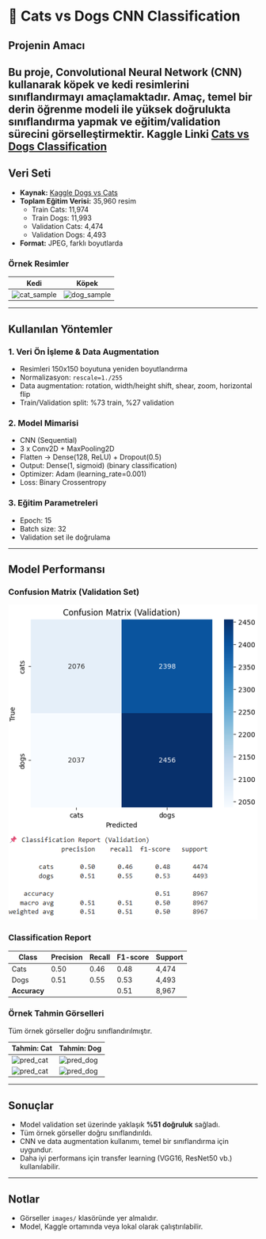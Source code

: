 # 🐶 Cats vs Dogs CNN Classification

## Projenin Amacı
Bu proje, Convolutional Neural Network (CNN) kullanarak köpek ve kedi resimlerini sınıflandırmayı amaçlamaktadır. Amaç, temel bir derin öğrenme modeli ile yüksek doğrulukta sınıflandırma yapmak ve eğitim/validation sürecini görselleştirmektir.
Kaggle Linki [Cats vs Dogs Classification](https://www.kaggle.com/code/yaskucuker/dogs-vs-cats-model)
---

## Veri Seti
- **Kaynak:** [Kaggle Dogs vs Cats](https://www.kaggle.com/c/dogs-vs-cats/data)  
- **Toplam Eğitim Verisi:** 35,960 resim  
  - Train Cats: 11,974  
  - Train Dogs: 11,993  
  - Validation Cats: 4,474  
  - Validation Dogs: 4,493  
- **Format:** JPEG, farklı boyutlarda  

### Örnek Resimler
| Kedi | Köpek |
|------|-------|
| ![cat_sample](images/cat_sample.jpg) | ![dog_sample](images/dog_sample.jpg) |

---

## Kullanılan Yöntemler

### 1. Veri Ön İşleme & Data Augmentation
- Resimleri 150x150 boyutuna yeniden boyutlandırma  
- Normalizasyon: `rescale=1./255`  
- Data augmentation: rotation, width/height shift, shear, zoom, horizontal flip  
- Train/Validation split: %73 train, %27 validation  

### 2. Model Mimarisi
- CNN (Sequential)  
- 3 x Conv2D + MaxPooling2D  
- Flatten → Dense(128, ReLU) + Dropout(0.5)  
- Output: Dense(1, sigmoid) (binary classification)  
- Optimizer: Adam (learning_rate=0.001)  
- Loss: Binary Crossentropy  

### 3. Eğitim Parametreleri
- Epoch: 15  
- Batch size: 32  
- Validation set ile doğrulama  

---

## Model Performansı

### Confusion Matrix (Validation Set)
![confusion_matrix](images/confusion_matrix.png)

### Classification Report
| Class | Precision | Recall | F1-score | Support |
|-------|----------|--------|----------|--------|
| Cats  | 0.50     | 0.46   | 0.48     | 4,474  |
| Dogs  | 0.51     | 0.55   | 0.53     | 4,493  |
| **Accuracy** | | | 0.51 | 8,967 |

### Örnek Tahmin Görselleri
Tüm örnek görseller doğru sınıflandırılmıştır.

| Tahmin: Cat | Tahmin: Dog |
|-------------|-------------|
| ![pred_cat](images/pred_cat1.jpg) | ![pred_dog](images/pred_dog1.jpg) |
| ![pred_cat](images/pred_cat2.jpg) | ![pred_dog](images/pred_dog2.jpg) |

---

## Sonuçlar
- Model validation set üzerinde yaklaşık **%51 doğruluk** sağladı.  
- Tüm örnek görseller doğru sınıflandırıldı.  
- CNN ve data augmentation kullanımı, temel bir sınıflandırma için uygundur.  
- Daha iyi performans için transfer learning (VGG16, ResNet50 vb.) kullanılabilir.

---

## Notlar
- Görseller `images/` klasöründe yer almalıdır.  
- Model, Kaggle ortamında veya lokal olarak çalıştırılabilir.  
